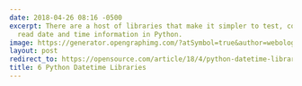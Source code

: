 ```yaml
---
date: 2018-04-26 08:16 -0500
excerpt: There are a host of libraries that make it simpler to test, convert, and
  read date and time information in Python.
image: https://generator.opengraphimg.com/?atSymbol=true&author=webology&authorSize=text-2xl&style=modern&tags=&title=6+Python+Datetime+Libraries
layout: post
redirect_to: https://opensource.com/article/18/4/python-datetime-libraries
title: 6 Python Datetime Libraries
---
```

